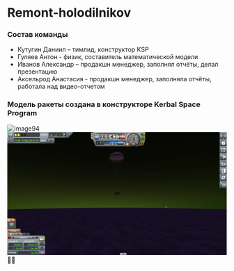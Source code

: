 # Remont-holodilnikov
### Состав команды
- Кутугин Даниил – тимлид, конструктор KSP
- Гуляев Антон - физик, составитель математической модели
- Иванов Александр – продакшн менеджер, заполнял отчёты, делал презентацию
- Аксельрод Анастасия - продакшн менеджер, заполняла отчёты, работала над видео-отчетом

### Модель ракеты создана в конструкторе Kerbal Space Program
![image94](https://github.com/dkutugin3/Remont-holodilnikov/blob/main/Pictures/launch.png)
![image94](https://github.com/dkutugin3/Remont-holodilnikov/blob/main/Pictures/land.png)

